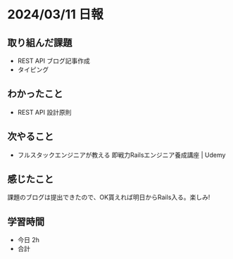 # 2024/03/11 日報

## 取り組んだ課題
- REST API ブログ記事作成
- タイピング

## わかったこと
- REST API 設計原則

## 次やること
- フルスタックエンジニアが教える 即戦力Railsエンジニア養成講座 | Udemy

## 感じたこと
課題のブログは提出できたので、OK貰えれば明日からRails入る。楽しみ!

## 学習時間
- 今日 2h
- 合計 

